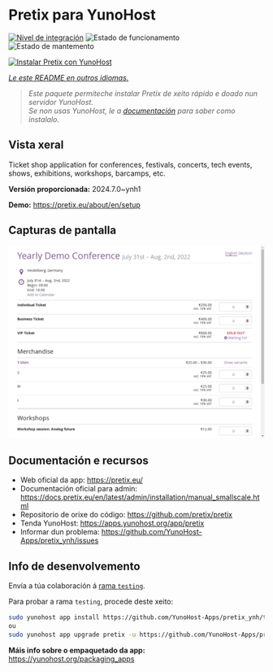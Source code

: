 <!--
NOTA: Este README foi creado automáticamente por <https://github.com/YunoHost/apps/tree/master/tools/readme_generator>
NON debe editarse manualmente.
-->

# Pretix para YunoHost

[![Nivel de integración](https://dash.yunohost.org/integration/pretix.svg)](https://ci-apps.yunohost.org/ci/apps/pretix/) ![Estado de funcionamento](https://ci-apps.yunohost.org/ci/badges/pretix.status.svg) ![Estado de mantemento](https://ci-apps.yunohost.org/ci/badges/pretix.maintain.svg)

[![Instalar Pretix con YunoHost](https://install-app.yunohost.org/install-with-yunohost.svg)](https://install-app.yunohost.org/?app=pretix)

*[Le este README en outros idiomas.](./ALL_README.md)*

> *Este paquete permíteche instalar Pretix de xeito rápido e doado nun servidor YunoHost.*  
> *Se non usas YunoHost, le a [documentación](https://yunohost.org/install) para saber como instalalo.*

## Vista xeral

Ticket shop application for conferences, festivals, concerts, tech events, shows, exhibitions, workshops, barcamps, etc.

**Versión proporcionada:** 2024.7.0~ynh1

**Demo:** <https://pretix.eu/about/en/setup>

## Capturas de pantalla

![Captura de pantalla de Pretix](./doc/screenshots/screenshot.png)

## Documentación e recursos

- Web oficial da app: <https://pretix.eu/>
- Documentación oficial para admin: <https://docs.pretix.eu/en/latest/admin/installation/manual_smallscale.html>
- Repositorio de orixe do código: <https://github.com/pretix/pretix>
- Tenda YunoHost: <https://apps.yunohost.org/app/pretix>
- Informar dun problema: <https://github.com/YunoHost-Apps/pretix_ynh/issues>

## Info de desenvolvemento

Envía a túa colaboración á [rama `testing`](https://github.com/YunoHost-Apps/pretix_ynh/tree/testing).

Para probar a rama `testing`, procede deste xeito:

```bash
sudo yunohost app install https://github.com/YunoHost-Apps/pretix_ynh/tree/testing --debug
ou
sudo yunohost app upgrade pretix -u https://github.com/YunoHost-Apps/pretix_ynh/tree/testing --debug
```

**Máis info sobre o empaquetado da app:** <https://yunohost.org/packaging_apps>
